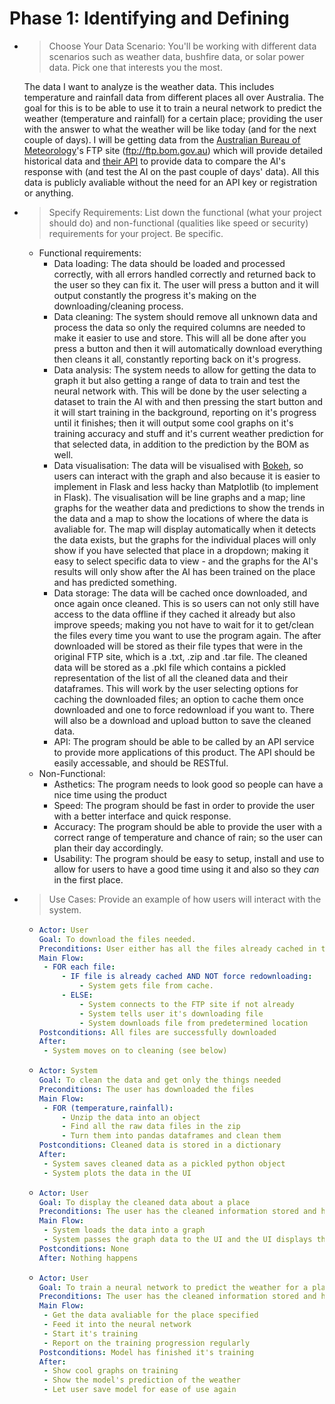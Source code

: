 # Phase 1: Identifying and Defining
- > Choose Your Data Scenario: You'll be working with different data scenarios such as weather data, bushfire
data, or solar power data. Pick one that interests you the most.

    The data I want to analyze is the weather data. This includes temperature and rainfall data from different places all over Australia. The goal for this is to be able to use it to train a neural network to predict the weather (temperature and rainfall) for a certain place; providing the user with the answer to what the weather will be like today (and for the next couple of days). I will be getting data from the [Australian Bureau of Meteorology](http://www.bom.gov.au)'s FTP site (ftp://ftp.bom.gov.au) which will provide detailed historical data and [their API](https://open-meteo.com/en/docs) to provide data to compare the AI's response with (and test the AI on the past couple of days' data). All this data is publicly avaliable without the need for an API key or registration or anything.
- > Specify Requirements: List down the functional (what your project should do) and non-functional
(qualities like speed or security) requirements for your project. Be specific.

    - Functional requirements:
        - Data loading: The data should be loaded and processed correctly, with all errors handled correctly and returned back to the user so they can fix it. The user will press a button and it will output constantly the progress it's making on the downloading/cleaning process.
        - Data cleaning: The system should remove all unknown data and process the data so only the required columns are needed to make it easier to use and store. This will all be done after you press a button and then it will automatically download everything then cleans it all, constantly reporting back on it's progress.
        - Data analysis: The system needs to allow for getting the data to graph it but also getting a range of data to train and test the neural network with. This will be done by the user selecting a dataset to train the AI with and then pressing the start button and it will start training in the background, reporting on it's progress until it finishes; then it will output some cool graphs on it's training accuracy and stuff and it's current weather prediction for that selected data, in addition to the prediction by the BOM as well.
        - Data visualisation: The data will be visualised with [Bokeh](https://bokeh.org/), so users can interact with the graph and also because it is easier to implement in Flask and less hacky than Matplotlib (to implement in Flask). The visualisation will be line graphs and a map; line graphs for the weather data and predictions to show the trends in the data and a map to show the locations of where the data is avaliable for. The map will display automatically when it detects the data exists, but the graphs for the individual places will only show if you have selected that place in a dropdown; making it easy to select specific data to view - and the graphs for the AI's results will only show after the AI has been trained on the place and has predicted something.
        - Data storage: The data will be cached once downloaded, and once again once cleaned. This is so users can not only still have access to the data offline if they cached it already but also improve speeds; making you not have to wait for it to get/clean the files every time you want to use the program again. The after downloaded will be stored as their file types that were in the original FTP site, which is a .txt, .zip and .tar file. The cleaned data will be stored as a .pkl file which contains a pickled representation of the list of all the cleaned data and their dataframes. This will work by the user selecting options for caching the downloaded files; an option to cache them once downloaded and one to force redownload if you want to. There will also be a download and upload button to save the cleaned data.
        - API: The program should be able to be called by an API service to provide more applications of this product. The API should be easily accessable, and should be RESTful.
    - Non-Functional:
        - Asthetics: The program needs to look good so people can have a nice time using the product
        - Speed: The program should be fast in order to provide the user with a better interface and quick response.
        - Accuracy: The program should be able to provide the user with a correct range of temperature and chance of rain; so the user can plan their day accordingly.
        - Usability: The program should be easy to setup, install and use to allow for users to have a good time using it and also so they *can* in the first place.
- > Use Cases: Provide an example of how users will interact with the system.

    - ```yaml
      Actor: User
      Goal: To download the files needed.
      Preconditions: User either has all the files already cached in the folder OR has a wifi connection that allows reading the BOM FTP.
      Main Flow:
       - FOR each file:
           - IF file is already cached AND NOT force redownloading:
               - System gets file from cache.
           - ELSE:
               - System connects to the FTP site if not already
               - System tells user it's downloading file
               - System downloads file from predetermined location
      Postconditions: All files are successfully downloaded
      After:
       - System moves on to cleaning (see below)
      ```
    - ```yaml
      Actor: System
      Goal: To clean the data and get only the things needed
      Preconditions: The user has downloaded the files
      Main Flow:
       - FOR (temperature,rainfall):
           - Unzip the data into an object
           - Find all the raw data files in the zip
           - Turn them into pandas dataframes and clean them
      Postconditions: Cleaned data is stored in a dictionary
      After:
       - System saves cleaned data as a pickled python object
       - System plots the data in the UI
      ```
    - ```yaml
      Actor: User
      Goal: To display the cleaned data about a place
      Preconditions: The user has the cleaned information stored and has selected a place
      Main Flow:
       - System loads the data into a graph
       - System passes the graph data to the UI and the UI displays the graph
      Postconditions: None
      After: Nothing happens
      ```
    - ```yaml
      Actor: User
      Goal: To train a neural network to predict the weather for a place
      Preconditions: The user has the cleaned information stored and has selected a place
      Main Flow:
       - Get the data avaliable for the place specified
       - Feed it into the neural network
       - Start it's training
       - Report on the training progression regularly
      Postconditions: Model has finished it's training
      After:
       - Show cool graphs on training
       - Show the model's prediction of the weather
       - Let user save model for ease of use again
      ```

